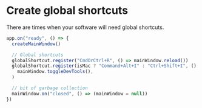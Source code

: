 # Create global shortcuts

There are times when your software will need global shortcuts.

```javascript
app.on("ready", () => {
  createMainWindow()

  // Global shortcuts
  globalShortcut.register("CmdOrCtrl+R", () => mainWindow.reload())
  globalShortcut.register(isMac ? "Command+Alt+I" : "Ctrl+Shift+I", () =>
    mainWindow.toggleDevTools(),
  )

  // bit of garbage collection
  mainWindow.on("closed", () => (mainWindow = null))
})

```
